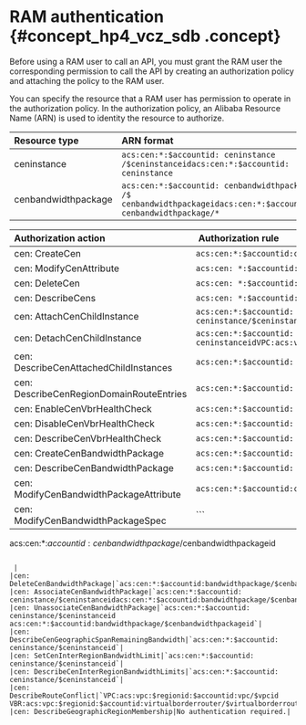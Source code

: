 # RAM authentication {#concept_hp4_vcz_sdb .concept}

Before using a RAM user to call an API, you must grant the RAM user the corresponding permission to call the API by creating an authorization policy and attaching the policy to the RAM user.

You can specify the resource that a RAM user has permission to operate in the authorization policy. In the authorization policy, an Alibaba Resource Name \(ARN\) is used to identity the resource to authorize.

|Resource type|ARN format|
|:------------|:---------|
|ceninstance|`acs:cen:*:$accountid: ceninstance /$ceninstanceidacs:cen:*:$accountid: ceninstance`|
|cenbandwidthpackage|`acs:cen:*:$accountid: cenbandwidthpackage /$ cenbandwidthpackageidacs:cen:*:$accountid: cenbandwidthpackage/*`|

|Authorization action| Authorization rule|
|:-------------------|:------------------|
|cen: CreateCen|`acs:cen:*:$accountid:ceninstance/*`|
|cen: ModifyCenAttribute|`acs:cen: *:$accountid:ceninstance/$ceninstanceid`|
|cen: DeleteCen|`acs:cen: *:$accountid:ceninstance/$ceninstanceid`|
|cen: DescribeCens|`acs:cen: *:$accountid: ceninstance/*`|
|cen: AttachCenChildInstance|`acs:cen:*:$accountid: ceninstance/$ceninstanceidVPC:acs:vpc:$regionid:$accountid:vpc/$vpcidVBR:acs:vpc:$regionid:$accountid:virtualborderrouter/$virtualborderrouterid`|
|cen: DetachCenChildInstance|`acs:cen:*:$accountid: ceninstance/$ ceninstanceidVPC:acs:vpc:$regionid:$accountid:vpc/$vpcidVBR:acs:vpc:$regionid:$accountid:virtualborderrouter/$virtualborderrouterid`|
|cen: DescribeCenAttachedChildInstances|`acs:cen:*:$accountid: ceninstance/$ceninstanceid`|
|cen: DescribeCenRegionDomainRouteEntries|`acs:cen:*:$accountid: ceninstance/$ceninstanceid`|
|cen: EnableCenVbrHealthCheck|`acs:cen:*:$accountid: ceninstance/$ceninstanceidacs:vpc:$regionid:$accountid:virtualborderrouter/$virtualborderrouterid`|
|cen: DisableCenVbrHealthCheck|`acs:cen:*:$accountid: ceninstance/$ceninstanceidacs:vpc:$regionid:$accountid:virtualborderrouter/$virtualborderrouterid`|
|cen: DescribeCenVbrHealthCheck|`acs:cen:*:$accountid: ceninstance/$ceninstanceidacs:vpc:$regionid:$accountid:virtualborderrouter/$virtualborderrouterid`|
|cen: CreateCenBandwidthPackage|`acs:cen:*:$accountid: cenbandwidthpackage/*`|
|cen: DescribeCenBandwidthPackage|`acs:cen:*:$accountid: cenbandwidthpackage/*`|
|cen: ModifyCenBandwidthPackageAttribute|`acs:cen:*:$accountid:cenbandwidthpackage/$cenbandwidthpackageid`|
|cen: ModifyCenBandwidthPackageSpec| ```
acs:cen:*:$accountid:cenbandwidthpackage/$cenbandwidthpackageid
```

 |
|cen: DeleteCenBandwidthPackage|`acs:cen:*:$accountid:bandwidthpackage/$cenbandwidthpackageid`|
|cen: AssociateCenBandwidthPackage|`acs:cen:*:$accountid: ceninstance/$ceninstanceidacs:cen:*:$accountid:bandwidthpackage/$cenbandwidthpackageid`|
|cen: UnassociateCenBandwidthPackage|`acs:cen:*:$accountid: ceninstance/$ceninstanceid acs:cen:*:$accountid:bandwidthpackage/$cenbandwidthpackageid`|
|cen: DescribeCenGeographicSpanRemainingBandwidth|`acs:cen:*:$accountid: ceninstance/$ceninstanceid`|
|cen: SetCenInterRegionBandwidthLimit|`acs:cen:*:$accountid: ceninstance/$ceninstanceid`|
|cen: DescribeCenInterRegionBandwidthLimits|`acs:cen:*:$accountid: ceninstance/$ceninstanceid`|
|cen: DescribeRouteConflict|`VPC:acs:vpc:$regionid:$accountid:vpc/$vpcid VBR:acs:vpc:$regionid:$accountid:virtualborderrouter/$virtualborderrouterid`|
|cen: DescribeGeographicRegionMembership|No authentication required.|

